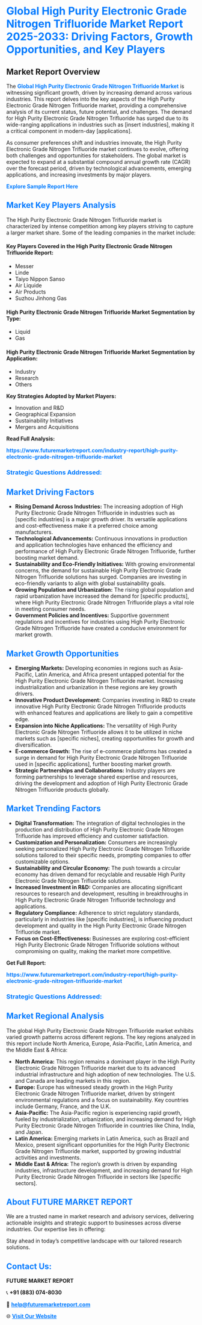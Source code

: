 <h1 style="color: #007BFF;">Global High Purity Electronic Grade Nitrogen Trifluoride Market Report 2025-2033: Driving Factors, Growth Opportunities, and Key Players</h1>

<section id="overview">
<h2>Market Report Overview</h2>
<p>The <a href="https://www.futuremarketreport.com/industry-report/high-purity-electronic-grade-nitrogen-trifluoride-market" style="color: #007BFF; text-decoration: none;"><strong>Global High Purity Electronic Grade Nitrogen Trifluoride Market</strong></a> is witnessing significant growth, driven by increasing demand across various industries. This report delves into the key aspects of the High Purity Electronic Grade Nitrogen Trifluoride market, providing a comprehensive analysis of its current status, future potential, and challenges. The demand for High Purity Electronic Grade Nitrogen Trifluoride has surged due to its wide-ranging applications in industries such as [insert industries], making it a critical component in modern-day [applications].</p>
<p>As consumer preferences shift and industries innovate, the High Purity Electronic Grade Nitrogen Trifluoride market continues to evolve, offering both challenges and opportunities for stakeholders. The global market is expected to expand at a substantial compound annual growth rate (CAGR) over the forecast period, driven by technological advancements, emerging applications, and increasing investments by major players.</p>
</section>

<section id="overview">
<p><a href="https://www.futuremarketreport.com/request-sample/reportId=36699" style="color: #007BFF; text-decoration: none;"><strong>Explore Sample Report Here</strong></a></p>
</section>

<section id="key-players">
<h2 style="color: #007BFF;">Market Key Players Analysis</h2>
<p>The High Purity Electronic Grade Nitrogen Trifluoride market is characterized by intense competition among key players striving to capture a larger market share. Some of the leading companies in the market include:</p>
<h4>Key Players Covered in the High Purity Electronic Grade Nitrogen Trifluoride Report:</h4>
<ul><li>Messer</li><li>Linde</li><li>Taiyo Nippon Sanso</li><li>Air Liquide</li><li>Air Products</li><li>Suzhou Jinhong Gas</li></ul>
<h4>High Purity Electronic Grade Nitrogen Trifluoride Market Segmentation by Type:</h4>
<ul><li>Liquid</li><li>Gas</li></ul>

<h4>High Purity Electronic Grade Nitrogen Trifluoride Market Segmentation by Application:</h4>
<ul><li>Industry</li><li>Research</li><li>Others</li></ul>
<p><strong>Key Strategies Adopted by Market Players:</strong></p>
<ul>
<li>Innovation and R&D</li>
<li>Geographical Expansion</li>
<li>Sustainability Initiatives</li>
<li>Mergers and Acquisitions</li>
</ul>
</section>

<section>
<p><strong>Read Full Analysis: </strong></p><a href="https://www.futuremarketreport.com/industry-report/high-purity-electronic-grade-nitrogen-trifluoride-market" style="color: #007BFF; text-decoration: none;"><strong>https://www.futuremarketreport.com/industry-report/high-purity-electronic-grade-nitrogen-trifluoride-market</strong></a>
<h3 style="color: #007BFF;">Strategic Questions Addressed:</h3>
</section>

<section id="driving-factors">
<h2 style="color: #007BFF;">Market Driving Factors</h2>
<ul>
<li><strong>Rising Demand Across Industries:</strong> The increasing adoption of High Purity Electronic Grade Nitrogen Trifluoride in industries such as [specific industries] is a major growth driver. Its versatile applications and cost-effectiveness make it a preferred choice among manufacturers.</li>
<li><strong>Technological Advancements:</strong> Continuous innovations in production and application technologies have enhanced the efficiency and performance of High Purity Electronic Grade Nitrogen Trifluoride, further boosting market demand.</li>
<li><strong>Sustainability and Eco-Friendly Initiatives:</strong> With growing environmental concerns, the demand for sustainable High Purity Electronic Grade Nitrogen Trifluoride solutions has surged. Companies are investing in eco-friendly variants to align with global sustainability goals.</li>
<li><strong>Growing Population and Urbanization:</strong> The rising global population and rapid urbanization have increased the demand for [specific products], where High Purity Electronic Grade Nitrogen Trifluoride plays a vital role in meeting consumer needs.</li>
<li><strong>Government Policies and Incentives:</strong> Supportive government regulations and incentives for industries using High Purity Electronic Grade Nitrogen Trifluoride have created a conducive environment for market growth.</li>
</ul>
</section>

<section id="growth-opportunities">
<h2 style="color: #007BFF;">Market Growth Opportunities</h2>
<ul>
<li><strong>Emerging Markets:</strong> Developing economies in regions such as Asia-Pacific, Latin America, and Africa present untapped potential for the High Purity Electronic Grade Nitrogen Trifluoride market. Increasing industrialization and urbanization in these regions are key growth drivers.</li>
<li><strong>Innovative Product Development:</strong> Companies investing in R&D to create innovative High Purity Electronic Grade Nitrogen Trifluoride products with enhanced features and applications are likely to gain a competitive edge.</li>
<li><strong>Expansion into Niche Applications:</strong> The versatility of High Purity Electronic Grade Nitrogen Trifluoride allows it to be utilized in niche markets such as [specific niches], creating opportunities for growth and diversification.</li>
<li><strong>E-commerce Growth:</strong> The rise of e-commerce platforms has created a surge in demand for High Purity Electronic Grade Nitrogen Trifluoride used in [specific applications], further boosting market growth.</li>
<li><strong>Strategic Partnerships and Collaborations:</strong> Industry players are forming partnerships to leverage shared expertise and resources, driving the development and adoption of High Purity Electronic Grade Nitrogen Trifluoride products globally.</li>
</ul>
</section>

<section id="trending-factors">
<h2 style="color: #007BFF;">Market Trending Factors</h2>
<ul>
<li><strong>Digital Transformation:</strong> The integration of digital technologies in the production and distribution of High Purity Electronic Grade Nitrogen Trifluoride has improved efficiency and customer satisfaction.</li>
<li><strong>Customization and Personalization:</strong> Consumers are increasingly seeking personalized High Purity Electronic Grade Nitrogen Trifluoride solutions tailored to their specific needs, prompting companies to offer customizable options.</li>
<li><strong>Sustainability and Circular Economy:</strong> The push towards a circular economy has driven demand for recyclable and reusable High Purity Electronic Grade Nitrogen Trifluoride solutions.</li>
<li><strong>Increased Investment in R&D:</strong> Companies are allocating significant resources to research and development, resulting in breakthroughs in High Purity Electronic Grade Nitrogen Trifluoride technology and applications.</li>
<li><strong>Regulatory Compliance:</strong> Adherence to strict regulatory standards, particularly in industries like [specific industries], is influencing product development and quality in the High Purity Electronic Grade Nitrogen Trifluoride market.</li>
<li><strong>Focus on Cost-Effectiveness:</strong> Businesses are exploring cost-efficient High Purity Electronic Grade Nitrogen Trifluoride solutions without compromising on quality, making the market more competitive.</li>
</ul>
</section>

<section>
<p><strong>Get Full Report: </strong></p><a href="https://www.futuremarketreport.com/industry-report/high-purity-electronic-grade-nitrogen-trifluoride-market" style="color: #007BFF; text-decoration: none;"><strong>https://www.futuremarketreport.com/industry-report/high-purity-electronic-grade-nitrogen-trifluoride-market</strong></a>
<h3 style="color: #007BFF;">Strategic Questions Addressed:</h3>
</section>


<section id="regional-analysis">
<h2 style="color: #007BFF;">Market Regional Analysis</h2>
<p>The global High Purity Electronic Grade Nitrogen Trifluoride market exhibits varied growth patterns across different regions. The key regions analyzed in this report include North America, Europe, Asia-Pacific, Latin America, and the Middle East & Africa:</p>
<ul>
<li><strong>North America:</strong> This region remains a dominant player in the High Purity Electronic Grade Nitrogen Trifluoride market due to its advanced industrial infrastructure and high adoption of new technologies. The U.S. and Canada are leading markets in this region.</li>
<li><strong>Europe:</strong> Europe has witnessed steady growth in the High Purity Electronic Grade Nitrogen Trifluoride market, driven by stringent environmental regulations and a focus on sustainability. Key countries include Germany, France, and the U.K.</li>
<li><strong>Asia-Pacific:</strong> The Asia-Pacific region is experiencing rapid growth, fueled by industrialization, urbanization, and increasing demand for High Purity Electronic Grade Nitrogen Trifluoride in countries like China, India, and Japan.</li>
<li><strong>Latin America:</strong> Emerging markets in Latin America, such as Brazil and Mexico, present significant opportunities for the High Purity Electronic Grade Nitrogen Trifluoride market, supported by growing industrial activities and investments.</li>
<li><strong>Middle East & Africa:</strong> The region’s growth is driven by expanding industries, infrastructure development, and increasing demand for High Purity Electronic Grade Nitrogen Trifluoride in sectors like [specific sectors].</li>
</ul>
</section>

<footer>
<h2 style="color: #007BFF;">About FUTURE MARKET REPORT</h2>
<p>We are a trusted name in market research and advisory services, delivering actionable insights and strategic support to businesses across diverse industries. Our expertise lies in offering:</p>

<p>Stay ahead in today’s competitive landscape with our tailored research solutions.</p>

<h2 style="color: #007BFF;">Contact Us:</h2>
<p><strong>FUTURE MARKET REPORT</strong></p>
<p>📞 <strong>+91 (883) 074-8030</strong></p>
<p>📧 <strong><a href="mailto:help@futuremarketreport.com" style="color: #007BFF;">help@futuremarketreport.com</a></strong></p>
<p>🌐 <strong><a href="https://www.futuremarketreport.com/" style="color: #007BFF;">Visit Our Website</a></strong></p>
</footer>